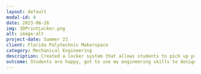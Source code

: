 ```yaml
---
layout: default
modal-id: 4
date: 2023-06-26
img: 3DPrintLocker.png
alt: image-alt
project-date: Summer 23
client: Florida Polytechnic Makerspace
category: Mechanical Engineering
description: Created a locker system that allows students to pick up prints at any time of the day by inputting their student ID onto a key pad. 
outcome: Students are happy, got to use my engineering skills to design a practical product that gets used everyday and will be around long after I am.
---
```

